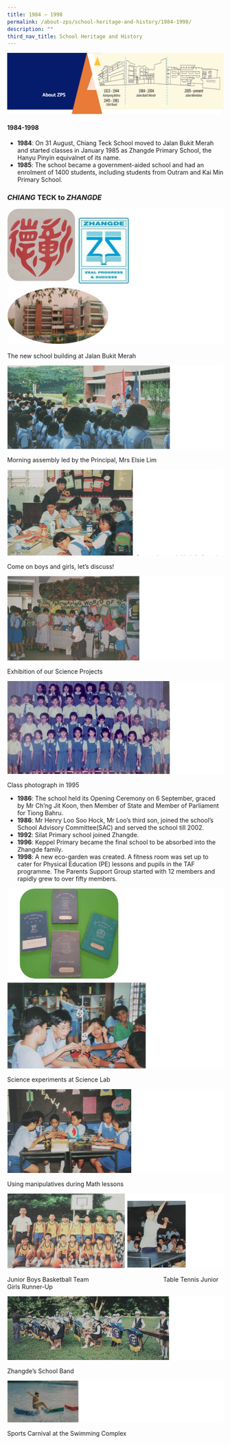```yaml
---
title: 1984 – 1998
permalink: /about-zps/school-heritage-and-history/1984-1998/
description: ""
third_nav_title: School Heritage and History
---
```

<img src="/images/AboutUs.png">
<h4><strong>1984-1998</strong></h4>
<ul>
<li><strong>1984</strong>: On 31 August, Chiang Teck School moved to Jalan Bukit Merah and started classes in January 1985 as Zhangde Primary School, the Hanyu Pinyin equivalnet of its name.</li>
<li><strong>1985</strong>: The school became a government-aided school and had an enrolment of 1400 students, including students from Outram and Kai Min Primary School.&nbsp;</li>
</ul>
<h3><strong><em>CHIANG</em> TECK to <em>ZHANGDE</em></strong></h3>
<img src="/images/1984-1.png">
<img src="/images/1984-2.png">
<p>The new school building at Jalan Bukit Merah</p>
<img src="/images/1984-3.png">
<p>Morning assembly led by the Principal, Mrs Elsie Lim</p>
<img src="/images/1984-4.png">
<p>Come on boys and girls, let’s discuss!</p>
<img src="/images/1984-5.png">
<p>Exhibition of our Science Projects</p>
<img src="/images/1984-6.png">
<p>Class photograph in 1995</p>
<ul>
<li><strong>1986</strong>: The school held its Opening Ceremony on 6 September, graced by Mr Ch&rsquo;ng Jit Koon, then Member of State and Member of Parliament for Tiong Bahru.</li>
<li><strong>1986</strong>: Mr Henry Loo Soo Hock, Mr Loo&rsquo;s third son, joined the school&rsquo;s School Advisory Committee(SAC) and served the school till 2002.</li>
<li><strong>1992</strong>: Silat Primary school joined Zhangde.</li>
<li><strong>1996</strong>: Keppel Primary became the final school to be absorbed into the Zhangde family.&nbsp;</li>
<li><strong>1998</strong>: A new eco-garden was created. A fitness room was set up to cater for Physical Education (PE) lessons and pupils in the TAF programme. The Parents Support Group started with 12 members and rapidly grew to over fifty members.</li>
</ul>
<img src="/images/1984-7.png">
<p>Science experiments at Science Lab</p>
<img src="/images/1984-8.png">
<p>Using manipulatives during Math lessons</p>
<img src="/images/1984-9.png">
<p>Junior Boys Basketball Team                                            Table Tennis Junior Girls Runner-Up</p>
<img src="/images/1998-1.png">
<p>Zhangde’s School Band</p>
<img src="/images/1998-2.png">
<p>Sports Carnival at the Swimming Complex</p>
